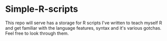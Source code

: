 Simple-R-scripts
================

This repo will serve has a storage for R scripts I've written to teach myself R and get familiar with the language features, syntax and it's various gotchas. Feel free to look through them.